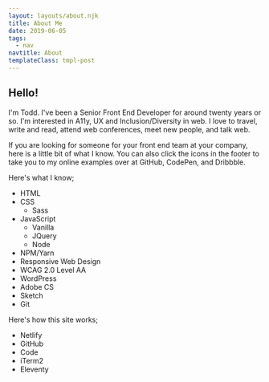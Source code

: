 ```yaml
---
layout: layouts/about.njk
title: About Me
date: 2019-06-05
tags:
  - nav
navtitle: About
templateClass: tmpl-post
---
```


## Hello!

I'm Todd. I've been a Senior Front End Developer for around twenty years or so. I'm interested in A11y, UX and Inclusion/Diversity in web. I love to travel, write and read, attend web conferences, meet new people, and talk web.

If you are looking for someone for your front end team at your company, here is a little bit of what I know. You can also click the icons in the footer to take you to my online examples over at GitHub, CodePen, and Dribbble.

Here's what I know;

* HTML
* CSS
  * Sass
* JavaScript
  * Vanilla
  * JQuery
  * Node
* NPM/Yarn
* Responsive Web Design
* WCAG 2.0 Level AA
* WordPress
* Adobe CS
* Sketch
* Git

Here's how this site works;

* Netlify 
* GitHub 
* Code
* iTerm2 
* Eleventy

